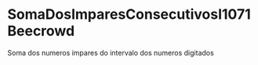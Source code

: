 # SomaDosImparesConsecutivosI1071Beecrowd
 Soma dos numeros impares do intervalo dos numeros digitados
